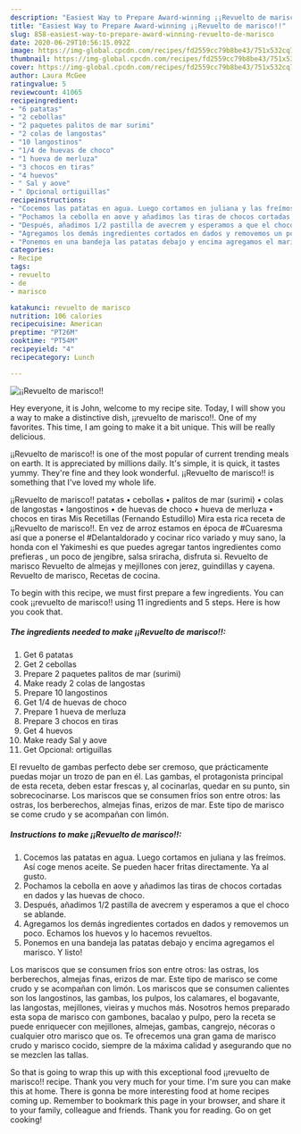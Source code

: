```yaml
---
description: "Easiest Way to Prepare Award-winning ¡¡Revuelto de marisco!!"
title: "Easiest Way to Prepare Award-winning ¡¡Revuelto de marisco!!"
slug: 858-easiest-way-to-prepare-award-winning-revuelto-de-marisco
date: 2020-06-29T10:56:15.092Z
image: https://img-global.cpcdn.com/recipes/fd2559cc79b8be43/751x532cq70/revuelto-de-marisco-foto-principal.jpg
thumbnail: https://img-global.cpcdn.com/recipes/fd2559cc79b8be43/751x532cq70/revuelto-de-marisco-foto-principal.jpg
cover: https://img-global.cpcdn.com/recipes/fd2559cc79b8be43/751x532cq70/revuelto-de-marisco-foto-principal.jpg
author: Laura McGee
ratingvalue: 5
reviewcount: 41065
recipeingredient:
- "6 patatas"
- "2 cebollas"
- "2 paquetes palitos de mar surimi"
- "2 colas de langostas"
- "10 langostinos"
- "1/4 de huevas de choco"
- "1 hueva de merluza"
- "3 chocos en tiras"
- "4 huevos"
- " Sal y aove"
- " Opcional ortiguillas"
recipeinstructions:
- "Cocemos las patatas en agua. Luego cortamos en juliana y las freímos. Así coge menos aceite. Se pueden hacer fritas directamente. Ya al gusto."
- "Pochamos la cebolla en aove y añadimos las tiras de chocos cortadas en dados y las huevas de choco."
- "Después, añadimos 1/2 pastilla de avecrem y esperamos a que el choco se ablande."
- "Agregamos los demás ingredientes cortados en dados y removemos un poco. Echamos los huevos y lo hacemos revueltos."
- "Ponemos en una bandeja las patatas debajo y encima agregamos el marisco. Y listo!"
categories:
- Recipe
tags:
- revuelto
- de
- marisco

katakunci: revuelto de marisco 
nutrition: 106 calories
recipecuisine: American
preptime: "PT26M"
cooktime: "PT54M"
recipeyield: "4"
recipecategory: Lunch

---
```



![¡¡Revuelto de marisco!!](https://img-global.cpcdn.com/recipes/fd2559cc79b8be43/751x532cq70/revuelto-de-marisco-foto-principal.jpg)

Hey everyone, it is John, welcome to my recipe site. Today, I will show you a way to make a distinctive dish, ¡¡revuelto de marisco!!. One of my favorites. This time, I am going to make it a bit unique. This will be really delicious.

¡¡Revuelto de marisco!! is one of the most popular of current trending meals on earth. It is appreciated by millions daily. It's simple, it is quick, it tastes yummy. They're fine and they look wonderful. ¡¡Revuelto de marisco!! is something that I've loved my whole life.

¡¡Revuelto de marisco!! patatas • cebollas • palitos de mar (surimi) • colas de langostas • langostinos • de huevas de choco • hueva de merluza • chocos en tiras Mis Recetillas (Fernando Estudillo) Mira esta rica receta de ¡¡Revuelto de marisco!!. En vez de arroz estamos en época de #Cuaresma así que a ponerse el #Delantaldorado y cocinar rico variado y muy sano, la honda con el Yakimeshi es que puedes agregar tantos ingredientes como prefieras , un poco de jengibre, salsa sriracha, disfruta si. Revuelto de marisco Revuelto de almejas y mejillones con jerez, guindillas y cayena. Revuelto de marisco, Recetas de cocina.


To begin with this recipe, we must first prepare a few ingredients. You can cook ¡¡revuelto de marisco!! using 11 ingredients and 5 steps. Here is how you cook that.

<!--inarticleads1-->

##### The ingredients needed to make ¡¡Revuelto de marisco!!:

1. Get 6 patatas
1. Get 2 cebollas
1. Prepare 2 paquetes palitos de mar (surimi)
1. Make ready 2 colas de langostas
1. Prepare 10 langostinos
1. Get 1/4 de huevas de choco
1. Prepare 1 hueva de merluza
1. Prepare 3 chocos en tiras
1. Get 4 huevos
1. Make ready  Sal y aove
1. Get  Opcional: ortiguillas


El revuelto de gambas perfecto debe ser cremoso, que prácticamente puedas mojar un trozo de pan en él. Las gambas, el protagonista principal de esta receta, deben estar frescas y, al cocinarlas, quedar en su punto, sin sobrecocinarse. Los mariscos que se consumen fríos son entre otros: las ostras, los berberechos, almejas finas, erizos de mar. Este tipo de marisco se come crudo y se acompañan con limón. 

<!--inarticleads2-->

##### Instructions to make ¡¡Revuelto de marisco!!:

1. Cocemos las patatas en agua. Luego cortamos en juliana y las freímos. Así coge menos aceite. Se pueden hacer fritas directamente. Ya al gusto.
1. Pochamos la cebolla en aove y añadimos las tiras de chocos cortadas en dados y las huevas de choco.
1. Después, añadimos 1/2 pastilla de avecrem y esperamos a que el choco se ablande.
1. Agregamos los demás ingredientes cortados en dados y removemos un poco. Echamos los huevos y lo hacemos revueltos.
1. Ponemos en una bandeja las patatas debajo y encima agregamos el marisco. Y listo!


Los mariscos que se consumen fríos son entre otros: las ostras, los berberechos, almejas finas, erizos de mar. Este tipo de marisco se come crudo y se acompañan con limón. Los mariscos que se consumen calientes son los langostinos, las gambas, los pulpos, los calamares, el bogavante, las langostas, mejillones, vieiras y muchos más. Nosotros hemos preparado esta sopa de marisco con gambones, bacalao y pulpo, pero la receta se puede enriquecer con mejillones, almejas, gambas, cangrejo, nécoras o cualquier otro marisco que os. Te ofrecemos una gran gama de marisco crudo y marisco cocido, siempre de la máxima calidad y asegurando que no se mezclen las tallas. 

So that is going to wrap this up with this exceptional food ¡¡revuelto de marisco!! recipe. Thank you very much for your time. I'm sure you can make this at home. There is gonna be more interesting food at home recipes coming up. Remember to bookmark this page in your browser, and share it to your family, colleague and friends. Thank you for reading. Go on get cooking!
